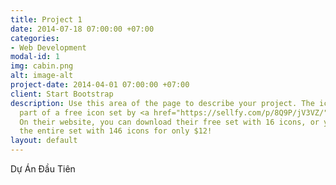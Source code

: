 ```yaml
---
title: Project 1
date: 2014-07-18 07:00:00 +07:00
categories:
- Web Development
modal-id: 1
img: cabin.png
alt: image-alt
project-date: 2014-04-01 07:00:00 +07:00
client: Start Bootstrap
description: Use this area of the page to describe your project. The icon above is
  part of a free icon set by <a href="https://sellfy.com/p/8Q9P/jV3VZ/">Flat Icons</a>.
  On their website, you can download their free set with 16 icons, or you can purchase
  the entire set with 146 icons for only $12!
layout: default
---
```


Dự Án Đầu Tiên